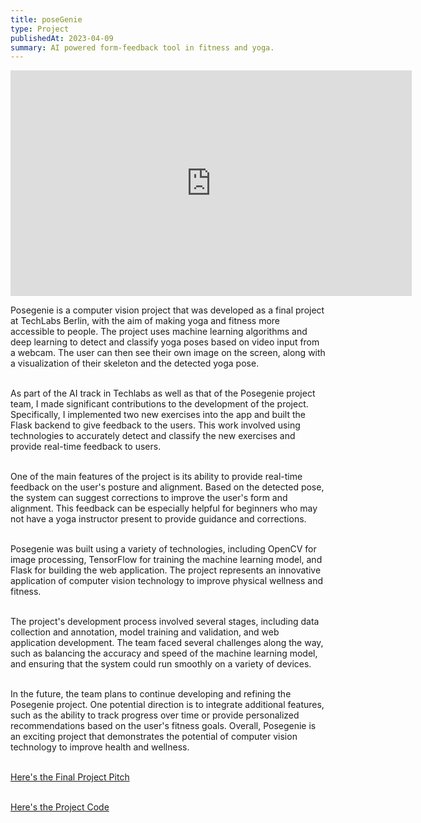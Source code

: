 ```yaml
---
title: poseGenie
type: Project
publishedAt: 2023-04-09
summary: AI powered form-feedback tool in fitness and yoga.
---
```


<iframe width="642" height="361" src="https://www.youtube.com/embed/gpVJElS9S80" title="poseGenie Demo" frameborder="0" allow="accelerometer; autoplay; clipboard-write; encrypted-media; gyroscope; picture-in-picture; web-share" allowfullscreen></iframe>

Posegenie is a computer vision project that was developed as a final project at TechLabs Berlin, with the aim of making yoga and fitness more accessible to people. The project uses machine learning algorithms and deep learning to detect and classify yoga poses based on video input from a webcam. The user can then see their own image on the screen, along with a visualization of their skeleton and the detected yoga pose.

\
As part of the AI track in Techlabs as well as that of the Posegenie project team, I made significant contributions to the development of the project. Specifically, I implemented two new exercises into the app and built the Flask backend to give feedback to the users. This work involved using technologies to accurately detect and classify the new exercises and provide real-time feedback to users.

\
One of the main features of the project is its ability to provide real-time feedback on the user's posture and alignment. Based on the detected pose, the system can suggest corrections to improve the user's form and alignment. This feedback can be especially helpful for beginners who may not have a yoga instructor present to provide guidance and corrections.

\
Posegenie was built using a variety of technologies, including OpenCV for image processing, TensorFlow for training the machine learning model, and Flask for building the web application. The project represents an innovative application of computer vision technology to improve physical wellness and fitness.

\
The project's development process involved several stages, including data collection and annotation, model training and validation, and web application development. The team faced several challenges along the way, such as balancing the accuracy and speed of the machine learning model, and ensuring that the system could run smoothly on a variety of devices.

\
In the future, the team plans to continue developing and refining the Posegenie project. One potential direction is to integrate additional features, such as the ability to track progress over time or provide personalized recommendations based on the user's fitness goals. Overall, Posegenie is an exciting project that demonstrates the potential of computer vision technology to improve health and wellness.

\
[Here's the Final Project Pitch](https://pitch.com/public/7fcb1e36-931f-44af-9749-373c27556955/5ad6d87e-0bac-4019-927d-bcf50dad63f0) 

\
[Here's the Project Code](https://github.com/TechLabs-Berlin/wt23-posegenie)

